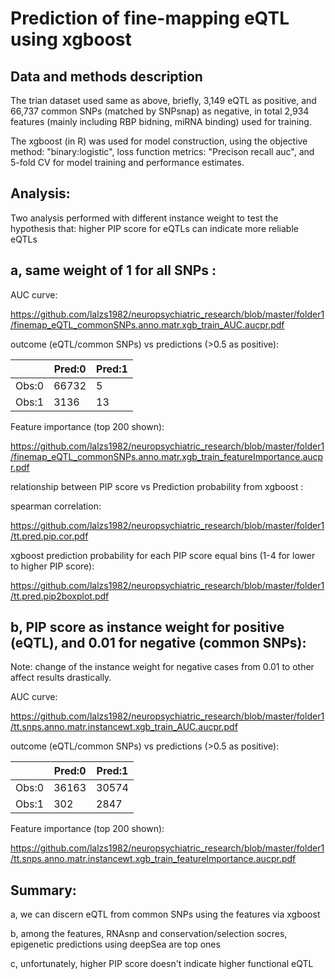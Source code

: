 <h1> Prediction of fine-mapping eQTL using xgboost </h1>

<h2> Data and methods description </h2>

The trian dataset used same as above, briefly, 3,149 eQTL as positive, and 66,737 common SNPs (matched by SNPsnap) as negative, in total 2,934 features (mainly including RBP bidning, miRNA binding) used for training.

The xgboost (in R) was used for model construction, using the objective method: "binary:logistic",  loss function metrics: "Precison recall auc", and 5-fold CV for model training and performance estimates.

<h2> Analysis: </h2>

Two analysis performed with different instance weight to test the hypothesis that:  higher PIP score for eQTLs can indicate more reliable eQTLs

<h2> a, same weight of 1 for all SNPs : </h2>

AUC curve:

https://github.com/lalzs1982/neuropsychiatric_research/blob/master/folder1/finemap_eQTL_commonSNPs.anno.matr.xgb_train_AUC.aucpr.pdf


outcome (eQTL/common SNPs) vs predictions (>0.5 as positive):

||Pred:0|Pred:1|
|--|--|--|	
|Obs:0|66732|5|
|Obs:1|3136|13|


Feature importance (top 200 shown):

https://github.com/lalzs1982/neuropsychiatric_research/blob/master/folder1/finemap_eQTL_commonSNPs.anno.matr.xgb_train_featureImportance.aucpr.pdf


relationship between PIP score vs Prediction probability from xgboost :

spearman correlation: 

https://github.com/lalzs1982/neuropsychiatric_research/blob/master/folder1/tt.pred.pip.cor.pdf

xgboost prediction probability for each PIP score equal bins (1-4 for lower to higher PIP score):

https://github.com/lalzs1982/neuropsychiatric_research/blob/master/folder1/tt.pred.pip2boxplot.pdf



<h2> b, PIP score as instance weight for positive (eQTL), and  0.01 for negative (common SNPs): </h2>

Note: change of the instance weight for negative cases from 0.01 to other affect results drastically.


AUC curve:

https://github.com/lalzs1982/neuropsychiatric_research/blob/master/folder1/tt.snps.anno.matr.instancewt.xgb_train_AUC.aucpr.pdf


outcome (eQTL/common SNPs) vs predictions (>0.5 as positive):


||Pred:0|Pred:1|
|--|--|--|	
|Obs:0|36163|30574|
|Obs:1|302|2847|

Feature importance (top 200 shown):

https://github.com/lalzs1982/neuropsychiatric_research/blob/master/folder1/tt.snps.anno.matr.instancewt.xgb_train_featureImportance.aucpr.pdf
  
  
 <h2> Summary: </h2>

a, we can discern eQTL from common SNPs using the features via xgboost

b, among the features, RNAsnp and conservation/selection socres, epigenetic predictions using deepSea are top ones

c, unfortunately, higher PIP score doesn't indicate higher functional eQTL


